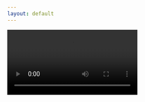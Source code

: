 ```yaml
---
layout: default
---
```


<video controls src="blob:https://www.facebook.com/e3619904-5ca2-44d6-b182-423b12a81dc4"></video>
